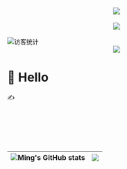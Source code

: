 <!-- 动态打字效果 -->
<h1 align="center">
  <a href="https://sunguoqi.com/">
    <img src="https://readme-typing-svg.herokuapp.com/?lines=Hello%2C%20World!!&center=true&size=27">
  </a>
</h1>

<!-- 敲代码的图片 -->
<div align="center" ><img order-radius="100px" src="https://cdn.jsdelivr.net/gh/sun0225SUN/photos/images/202108300019556.gif"/></div>
<br>
<!-- 访客数统计徽标 -->
  <img src="https://visitor-badge.glitch.me/badge?page_id=amazing123456" alt="访客统计" /></div>

<!-- 贪吃蛇代码贡献图 -->
<div align="center"><img src="https://cdn.jsdelivr.net/gh/sun0225SUN/sun0225SUN/contribution-snake/github-contribution-grid-snake.svg" /></div>

#  🙋 Hello

<p>✍️&nbsp;&nbsp;</p>
<p>&emsp;&emsp;</p>
<p>&emsp;&emsp;</p>
<p>&emsp;&emsp;</p>
<!-- ![Lepeng Xi's GitHub stats](https://github-readme-stats.vercel.app/api?username=xilepeng&show_icons=true) -->


|![Ming's GitHub stats](https://github-readme-stats.vercel.app/api?username=xilepeng&show_icons=true&hide_border=true) | <a href="https://github.com/xilepeng"><img align="center" src="https://github-readme-stats.vercel.app/api/top-langs/?username=xilepeng&layout=compact&theme=buefy&hide_border=true" /></a>|
| ------------- | ------------- |

<!-- 

| <a href="https://github.com/amazing12345612"> <img align="center" src="https://github-readme-stats.vercel.app/api?username=amazing12345612&show_icons=true&include_all_commits=true&theme=buefy&hide_border=true" alt="Jordan's github stats" /></a> | <a href="https://github.com/amazing12345612"><img align="center" src="https://github-readme-stats.vercel.app/api/top-langs/?username=amazing12345612&layout=compact&theme=buefy&hide_border=true" /></a> |
| ------------- | ------------- | -->


